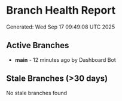 # Branch Health Report
Generated: Wed Sep 17 09:49:08 UTC 2025

## Active Branches
- **main** - 12 minutes ago by Dashboard Bot

## Stale Branches (>30 days)
No stale branches found
